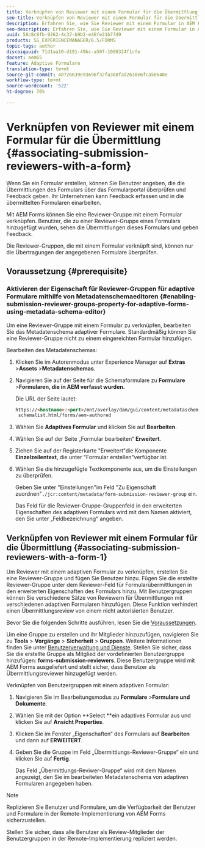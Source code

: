 ```yaml
---
title: Verknüpfen von Reviewer mit einem Formular für die Übermittlung
seo-title: Verknüpfen von Reviewer mit einem Formular für die Übermittlung
description: Erfahren Sie, wie Sie Reviewer mit einem Formular in AEM Forms für die Übermittlung verknüpfen. Verknüpfte Reviewer überprüfen ein Formular, das über Formularportal übermittelt wurde.
seo-description: Erfahren Sie, wie Sie Reviewer mit einem Formular in AEM Forms für die Übermittlung verknüpfen. Verknüpfte Reviewer überprüfen ein Formular, das über Formularportal übermittelt wurde.
uuid: 58c8c8fb-9262-4c37-b9b2-e46fe21b77d9
products: SG_EXPERIENCEMANAGER/6.5/FORMS
topic-tags: author
discoiquuid: 71d1aa10-d191-49bc-a50f-1098324f1cfe
docset: aem65
feature: Adaptive Formulare
translation-type: tm+mt
source-git-commit: 48726639e93696f32fa368fad2630e6fca50640e
workflow-type: tm+mt
source-wordcount: '522'
ht-degree: 76%

---
```



# Verknüpfen von Reviewer mit einem Formular für die Übermittlung {#associating-submission-reviewers-with-a-form}

Wenn Sie ein Formular erstellen, können Sie Benutzer angeben, die die Übermittlungen des Formulars über das Formularportal überprüfen und Feedback geben. Ihr Unternehmen kann Feedback erfassen und in die übermittelten Formularen einarbeiten.

Mit AEM Forms können Sie eine Reviewer-Gruppe mit einem Formular verknüpfen. Benutzer, die zu einer Reviewer-Gruppe eines Formulars hinzugefügt wurden, sehen die Übermittlungen dieses Formulars und geben Feedback.

Die Reviewer-Gruppen, die mit einem Formular verknüpft sind, können nur die Übertragungen der angegebenen Formulare überprüfen.

## Voraussetzung {#prerequisite}

### Aktivieren der Eigenschaft für Reviewer-Gruppen für adaptive Formulare mithilfe von Metadatenschemaeditoren {#enabling-submission-reviewer-groups-property-for-adaptive-forms-using-metadata-schema-editor}

Um eine Reviewer-Gruppe mit einem Formular zu verknüpfen, bearbeiten Sie das Metadatenschema adaptiver Formulare. Standardmäßig können Sie eine Reviewer-Gruppe nicht zu einem eingereichten Formular hinzufügen.

Bearbeiten des Metadatenschemas:

1. Klicken Sie im Autorenmodus unter Experience Manager auf **Extras** >**Assets** >**Metadatenschemas**.
1. Navigieren Sie auf der Seite für die Schemaformulare zu **Formulare** >**Formularen, die in AEM verfasst wurden.** 

   Die URL der Seite lautet:

   ```html
   https://<hostname>:<port>/mnt/overlay/dam/gui/content/metadataschemaeditor/
    schemalist.html/forms/aem-authored
   ```

1. Wählen Sie **Adaptives Formular** und klicken Sie auf **Bearbeiten**.
1. Wählen Sie auf der Seite „Formular bearbeiten“ **Erweitert**.
1. Ziehen Sie auf der Registerkarte &quot;Erweitert&quot;die Komponente **Einzelzeilentext**, die unter &quot;Formular erstellen&quot;verfügbar ist.
1. Wählen Sie die hinzugefügte Textkomponente aus, um die Einstellungen zu überprüfen.

   Geben Sie unter &quot;Einstellungen&quot;im Feld &quot;Zu Eigenschaft zuordnen&quot;`./jcr:content/metadata/form-submission-reviewer-group` ein.

   Das Feld für die Reviewer-Gruppe-Gruppenfeld in den erweiterten Eigenschaften des adaptiven Formulars wird mit dem Namen aktiviert, den Sie unter „Feldbezeichnung“ angeben.

## Verknüpfen von Reviewer mit einem Formular für die Übermittlung {#associating-submission-reviewers-with-a-form-1}

Um Reviewer mit einem adaptiven Formular zu verknüpfen, erstellen Sie eine Reviewer-Gruppe und fügen Sie Benutzer hinzu. Fügen Sie die erstellte Reviewer-Gruppe unter dem Reviewer-Feld für Formularübermittlungen in den erweiterten Eigenschaften des Formulars hinzu.
Mit Benutzergruppen können Sie verschiedene Sätze von Reviewern für Übermittlungen mit verschiedenen adaptiven Formularen hinzufügen. Diese Funktion verhindert einen Übermittlungsreview von einem nicht autorisierten Benutzer.

Bevor Sie die folgenden Schritte ausführen, lesen Sie die [ Voraussetzungen](../../forms/using/adding-reviewers-form.md#prerequisite).

Um eine Gruppe zu erstellen und ihr Mitglieder hinzuzufügen, navigieren Sie zu **Tools** > **Vorgänge** > **Sicherheit** > **Gruppen**.
Weitere Informationen finden Sie unter [Benutzerverwaltung und Dienste](/help/sites-administering/security.md).
Stellen Sie sicher, dass Sie die erstellte Gruppe als Mitglied der vordefinierten Benutzergruppe hinzufügen: **forms-submission-reviewers**. Diese Benutzergruppe wird mit AEM Forms ausgeliefert und stellt sicher, dass Benutzer als Übermittlungsreviewer hinzugefügt werden.

Verknüpfen von Benutzergruppen mit einem adaptiven Formular:

1. Navigieren Sie im Bearbeitungsmodus zu **Formulare** >**Formulare und Dokumente**.
1. Wählen Sie mit der Option **Select **ein adaptives Formular aus und klicken Sie auf **Ansicht Properties**.
1. Klicken Sie im Fenster „Eigenschaften“ des Formulars auf **Bearbeiten** und dann auf **ERWEITERT**.
1. Geben Sie die Gruppe im Feld „Übermittlungs-Reviewer-Gruppe“ ein und klicken Sie auf **Fertig**.

   Das Feld „Übermittlungs-Reviwer-Gruppe“ wird mit dem Namen angezeigt, den Sie im bearbeiteten Metadatenschema von adaptiven Formularen angegeben haben.

>[!NOTE]
>
>Replizieren Sie Benutzer und Formulare, um die Verfügbarkeit der Benutzer und Formulare in der Remote-Implementierung von AEM Forms sicherzustellen.
>
>Stellen Sie sicher, dass alle Benutzer als Review-Mitglieder der Benutzergruppen in der Remote-Implementierung repliziert werden.

